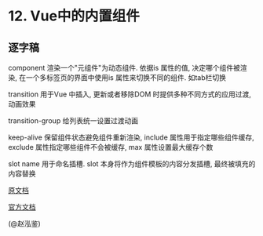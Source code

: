 # 12. Vue中的内置组件

## 逐字稿

component 渲染一个"元组件"为动态组件. 依据is 属性的值, 决定哪个组件被渲染, 在一个多标签页的界面中使用is 属性来切换不同的组件. 如tab栏切换

transition 用于Vue 中插入, 更新或者移除DOM 时提供多种不同方式的应用过渡, 动画效果

transition-group 给列表统一设置过渡动画

keep-alive 保留组件状态避免组件重新渲染, include 属性用于指定哪些组件缓存, exclude 属性指定哪些组件不会被缓存, max 属性设置最大缓存个数

slot name 用于命名插槽. slot 本身将作为组件模板的内容分发插槽, 最终被填充的内容替换

[原文档](https://www.yuque.com/silence1224/zvw0fi/kcado0#268579f9)

[官方文档](https://v2.cn.vuejs.org/v2/api/#%E5%86%85%E7%BD%AE%E7%9A%84%E7%BB%84%E4%BB%B6)

(@赵泓鉴)
